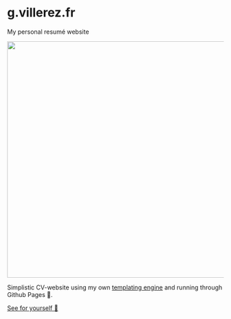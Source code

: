 # g.villerez.fr
My personal resumé website

<p align="center">
  <img src="https://i.imgur.com/beg4BBp.png" width="550">
</p>

Simplistic CV-website using my own <a href="https://github.com/Vuzi/mrHyde">templating engine</a> and running through Github Pages 🧙.

<a href="https://g.villerez.fr">See for yourself 🚀</a>

